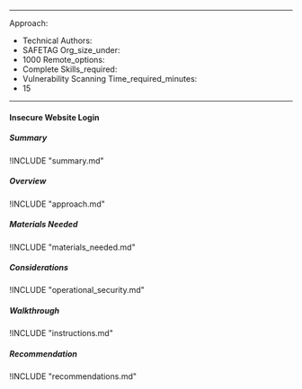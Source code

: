 
---
Approach:
- Technical
Authors:
- SAFETAG
Org_size_under:
- 1000
Remote_options:
- Complete
Skills_required:
- Vulnerability Scanning
Time_required_minutes:
- 15

---

#### Insecure Website Login

##### Summary
!INCLUDE "summary.md"

##### Overview
!INCLUDE "approach.md"

##### Materials Needed
!INCLUDE "materials_needed.md"

##### Considerations
!INCLUDE "operational_security.md"

##### Walkthrough
!INCLUDE "instructions.md"

##### Recommendation
!INCLUDE "recommendations.md"
